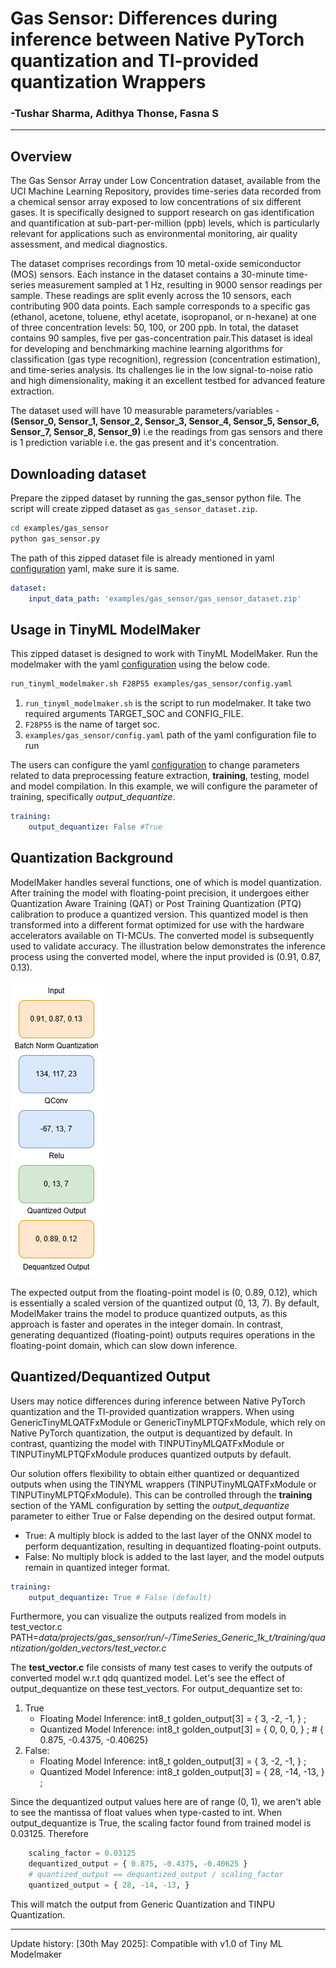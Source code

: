 # Gas Sensor:  Differences during inference between Native PyTorch quantization and TI-provided quantization Wrappers
### -Tushar Sharma, Adithya Thonse, Fasna S 
<hr>

## Overview

The Gas Sensor Array under Low Concentration dataset, available from the UCI Machine Learning Repository, provides time-series data recorded from a chemical sensor array exposed to low concentrations of six different gases. It is specifically designed to support research on gas identification and quantification at sub-part-per-million (ppb) levels, which is particularly relevant for applications such as environmental monitoring, air quality assessment, and medical diagnostics.

The dataset comprises recordings from 10 metal-oxide semiconductor (MOS) sensors. Each instance in the dataset contains a 30-minute time-series measurement sampled at 1 Hz, resulting in 9000 sensor readings per sample. These readings are split evenly across the 10 sensors, each contributing 900 data points. Each sample corresponds to a specific gas (ethanol, acetone, toluene, ethyl acetate, isopropanol, or n-hexane) at one of three concentration levels: 50, 100, or 200 ppb. In total, the dataset contains 90 samples, five per gas-concentration pair.This dataset is ideal for developing and benchmarking machine learning algorithms for classification (gas type recognition), regression (concentration estimation), and time-series analysis. Its challenges lie in the low signal-to-noise ratio and high dimensionality, making it an excellent testbed for advanced feature extraction.

The dataset used will have 10 measurable parameters/variables - **(Sensor_0, Sensor_1, Sensor_2, Sensor_3, Sensor_4, Sensor_5, Sensor_6, Sensor_7, Sensor_8, Sensor_9)** i.e the readings from gas sensors and there is 1 prediction variable i.e. the gas present and it's concentration.

## Downloading dataset

Prepare the zipped dataset by running the gas_sensor python file. The script will create zipped dataset as `gas_sensor_dataset.zip`. 
```bash
cd examples/gas_sensor
python gas_sensor.py
```
The path of this zipped dataset file is already mentioned in yaml [configuration](config.yaml) yaml, make sure it is same.

```yaml
dataset:
    input_data_path: 'examples/gas_sensor/gas_sensor_dataset.zip'
```

## Usage in TinyML ModelMaker

This zipped dataset is designed to work with TinyML ModelMaker. Run the modelmaker with the yaml [configuration](config.yaml) using the below code.

```bash
run_tinyml_modelmaker.sh F28P55 examples/gas_sensor/config.yaml
```

1. `run_tinyml_modelmaker.sh` is the script to run modelmaker. It take two required arguments TARGET_SOC and CONFIG_FILE.
2. `F28P55` is the name of target soc.
3. `examples/gas_sensor/config.yaml` path of the yaml configuration file to run

The users can configure the yaml [configuration](config.yaml) to change parameters related to data preprocessing feature extraction, **training**, testing, model and model compilation. In this example, we will configure the parameter of training, specifically *output_dequantize*. 

```yaml
training:
    output_dequantize: False #True
```

## Quantization Background

ModelMaker handles several functions, one of which is model quantization. After training the model with floating-point precision, it undergoes either Quantization Aware Training (QAT) or Post Training Quantization (PTQ) calibration to produce a quantized version. This quantized model is then transformed into a different format optimized for use with the hardware accelerators available on TI-MCUs. The converted model is subsequently used to validate accuracy. The illustration below demonstrates the inference process using the converted model, where the input provided is (0.91, 0.87, 0.13).

![Quantization & Dequantization](<assets/quantize_vs_dequantize.png>)

The expected output from the floating-point model is (0, 0.89, 0.12), which is essentially a scaled version of the quantized output (0, 13, 7). By default, ModelMaker trains the model to produce quantized outputs, as this approach is faster and operates in the integer domain. In contrast, generating dequantized (floating-point) outputs requires operations in the floating-point domain, which can slow down inference.

## Quantized/Dequantized Output

Users may notice differences during inference between Native PyTorch quantization and the TI-provided quantization wrappers. When using GenericTinyMLQATFxModule or GenericTinyMLPTQFxModule, which rely on Native PyTorch quantization, the output is dequantized by default. In contrast, quantizing the model with TINPUTinyMLQATFxModule or TINPUTinyMLPTQFxModule produces quantized outputs by default.

Our solution offers flexibility to obtain either quantized or dequantized outputs when using the TINYML wrappers (TINPUTinyMLQATFxModule or TINPUTinyMLPTQFxModule). This can be controlled through the **training** section of the YAML configuration by setting the *output_dequantize* parameter to either True or False depending on the desired output format.

- True: A multiply block is added to the last layer of the ONNX model to perform dequantization, resulting in dequantized floating-point outputs.
- False: No multiply block is added to the last layer, and the model outputs remain in quantized integer format.

```yaml
training:
    output_dequantize: True # False (default)
```

Furthermore, you can visualize the outputs realized from models in test_vector.c PATH=*data/projects/gas_sensor/run/<date>-<time>/TimeSeries_Generic_1k_t/training/quantization/golden_vectors/test_vector.c*

The **test_vector.c** file consists of many test cases to verify the outputs of converted model w.r.t qdq quantized model. Let's see the effect of output_dequantize on these test_vectors. For output_dequantize set to:

1. True
    - Floating Model Inference:  int8_t golden_output[3] = { 3, -2, -1, } ;
    - Quantized Model Inference: int8_t golden_output[3] = { 0, 0, 0, } ; # { 0.875, -0.4375, -0.40625}
2. False:
    - Floating Model Inference:  int8_t golden_output[3] = { 3, -2, -1, } ;
    - Quantized Model Inference: int8_t golden_output[3] = { 28, -14, -13, } ;

Since the dequantized output values here are of range (0, 1), we aren't able to see the mantissa of float values when type-casted to int. When output_dequantize is True, the scaling factor found from trained model is 0.03125.
Therefore
```python
    scaling_factor = 0.03125
    dequantized_output = { 0.875, -0.4375, -0.40625 }
    # quantized_output == dequantized_output / scaling_factor
    quantized_output = { 28, -14, -13, }
```

This will match the output from Generic Quantization and TINPU Quantization.

<hr>
Update history:
[30th May 2025]: Compatible with v1.0 of Tiny ML Modelmaker
